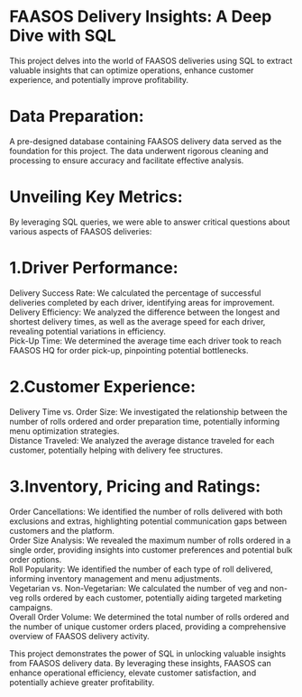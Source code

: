 # FAASOS Delivery Insights: A Deep Dive with SQL
This project delves into the world of FAASOS deliveries using SQL to extract valuable insights that can optimize operations, enhance customer experience, and potentially improve profitability.

# Data Preparation:
A pre-designed database containing FAASOS delivery data served as the foundation for this project. The data underwent rigorous cleaning and processing to ensure accuracy and facilitate effective analysis.

# Unveiling Key Metrics:
By leveraging SQL queries, we were able to answer critical questions about various aspects of FAASOS deliveries:

# 1.Driver Performance:
Delivery Success Rate: We calculated the percentage of successful deliveries completed by each driver, identifying areas for improvement.<br>
Delivery Efficiency: We analyzed the difference between the longest and shortest delivery times, as well as the average speed for each driver, revealing potential variations in efficiency.<br>
Pick-Up Time: We determined the average time each driver took to reach FAASOS HQ for order pick-up, pinpointing potential bottlenecks.<br>
# 2.Customer Experience:
Delivery Time vs. Order Size: We investigated the relationship between the number of rolls ordered and order preparation time, potentially informing menu optimization strategies.<br>
Distance Traveled: We analyzed the average distance traveled for each customer, potentially helping with delivery fee structures.<br>
# 3.Inventory, Pricing and Ratings:
Order Cancellations: We identified the number of rolls delivered with both exclusions and extras, highlighting potential communication gaps between customers and the platform.<br>
Order Size Analysis: We revealed the maximum number of rolls ordered in a single order, providing insights into customer preferences and potential bulk order options.<br>
Roll Popularity: We identified the number of each type of roll delivered, informing inventory management and menu adjustments.<br>
Vegetarian vs. Non-Vegetarian: We calculated the number of veg and non-veg rolls ordered by each customer, potentially aiding targeted marketing campaigns.<br>
Overall Order Volume: We determined the total number of rolls ordered and the number of unique customer orders placed, providing a comprehensive overview of FAASOS delivery activity.<br>


This project demonstrates the power of SQL in unlocking valuable insights from FAASOS delivery data. By leveraging these insights, FAASOS can enhance operational efficiency, elevate customer satisfaction, and potentially achieve greater profitability.

